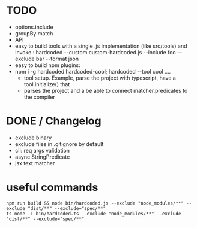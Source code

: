 # TODO

 * options.include
 * groupBy match
 * API
 * easy to build tools with a single .js implementation (like src/tools) and invoke : hardcoded --custom custom-hardcoded.js --include foo --exclude bar --format json 
 * easy to build npm plugins: 
  * npm i -g hardcoded hardcoded-cool; hardcoded --tool cool .... 
    * tool setup. Example, parse the project with typescript, have a tool.initialize() that 
    * parses the project and a be able to connect matcher.predicates to the compiler

# DONE / Changelog

 * exclude binary
 * exclude files in .gitignore by default  
 * cli: req args validation
 * async StringPredicate 
 * jsx text matcher

# useful commands

```
npm run build && node bin/hardcoded.js --exclude "node_modules/**" --exclude "dist/**" --exclude="spec/**"
ts-node -T bin/hardcoded.ts --exclude "node_modules/**" --exclude "dist/**" --exclude="spec/**"
```

